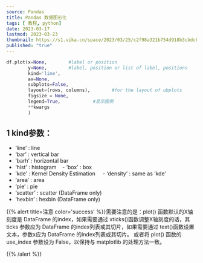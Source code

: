 ```yaml
---
source: Pandas
title: Pandas 数据图形化
tags: [ 教程, python]
date: 2023-03-17
lastmod: 2023-03-23 
thumbnail: https://s1.vika.cn/space/2023/03/25/c2f98a321b754d918b3cbdcb48071711?attname=v2-3cfb6bc76bddb7ecb42045a48ab3be8f_1440w.jpg
published: "true"
---
```




```python
df.plot(x=None,        #label or position
        y=None,        #label, position or list of label, positions
        kind='line',
        ax=None,
        subplots=False,
        layout=(rows, columns),        #for the layout of ubplots
        figsize = None,
        legend=True,            #显示图例
        **kwargs
        )
```

  

## 1 kind参数：

- ‘line’ : line
- ‘bar’ : vertical bar
- ‘barh’ : horizontal bar
- ‘hist’ : histogram    - ‘box’ : box
- ‘kde’ : Kernel Density Estimation     - ‘density’ : same as ‘kde’
- ‘area’ : area
- ‘pie’ : pie
- ‘scatter’ : scatter (DataFrame only)
- ‘hexbin’ : hexbin (DataFrame only)      

{{% alert title=注意 color='success' %}}需要注意的是：plot() 函数默认的X轴刻度是 DataFrame 的index，如果需要通过 xticks()函数调整X轴刻度的话，其 ticks 参数应为 DataFrame 的index列表或其切片，如果需要通过 text()函数设置文本，参数x应为 DataFrame 的index列表或其切片。 或者将 plot() 函数的 use_index 参数设为 False，以保持与 matplotlib 的处理方法一致。

 {{% /alert %}}
